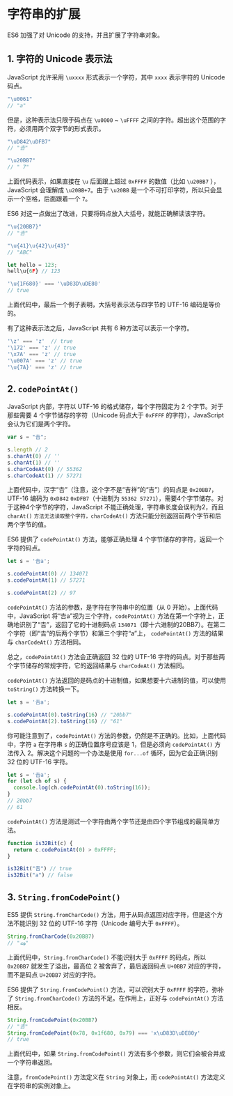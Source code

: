 # 字符串的扩展

ES6 加强了对 Unicode 的支持，并且扩展了字符串对象。

## 1. 字符的 Unicode 表示法

JavaScript 允许采用 `\uxxxx` 形式表示一个字符，其中 `xxxx` 表示字符的 Unicode 码点。

```javascript
"\u0061"
// "a"
```

但是，这种表示法只限于码点在 `\u0000` ~ `\uFFFF` 之间的字符。超出这个范围的字符，必须用两个双字节的形式表示。

```javascript
"\uD842\uDFB7"
// "𠮷"

"\u20BB7"
// " 7"
```

上面代码表示，如果直接在 `\u` 后面跟上超过 `0xFFFF` 的数值（比如 `\u20BB7` ），JavaScript 会理解成 `\u20BB+7`。由于 `\u20BB` 是一个不可打印字符，所以只会显示一个空格，后面跟着一个 `7`。

ES6 对这一点做出了改进，只要将码点放入大括号，就能正确解读该字符。

```javascript
"\u{20BB7}"
// "𠮷"

"\u{41}\u{42}\u{43}"
// "ABC"

let hello = 123;
hell\u{6F} // 123

'\u{1F680}' === '\uD83D\uDE80'
// true
```

上面代码中，最后一个例子表明，大括号表示法与四字节的 UTF-16 编码是等价的。

有了这种表示法之后，JavaScript 共有 6 种方法可以表示一个字符。

```javascript
'\z' === 'z'  // true
'\172' === 'z' // true
'\x7A' === 'z' // true
'\u007A' === 'z' // true
'\u{7A}' === 'z' // true
```

## 2. `codePointAt()`

JavaScript 内部，字符以 UTF-16 的格式储存，每个字符固定为 2 个字节。对于那些需要 4 个字节储存的字符（Unicode 码点大于 `0xFFFF` 的字符），JavaScript 会认为它们是两个字符。

```javascript
var s = "𠮷";

s.length // 2
s.charAt(0) // ''
s.charAt(1) // ''
s.charCodeAt(0) // 55362
s.charCodeAt(1) // 57271
```

上面代码中，汉字“𠮷”（注意，这个字不是“吉祥”的“吉”）的码点是  `0x20BB7`，UTF-16 编码为 `0xD842` `0xDFB7`（十进制为 `55362 57271`），需要4个字节储存。对于这种4个字节的字符，JavaScript 不能正确处理，字符串长度会误判为2，而且 `charAt()` `方法无法读取整个字符，charCodeAt()` 方法只能分别返回前两个字节和后两个字节的值。

ES6 提供了 `codePointAt()` 方法，能够正确处理 4 个字节储存的字符，返回一个字符的码点。

```javascript
let s = '𠮷a';

s.codePointAt(0) // 134071
s.codePointAt(1) // 57271

s.codePointAt(2) // 97
```

`codePointAt()` 方法的参数，是字符在字符串中的位置（从 0 开始）。上面代码中，JavaScript 将“𠮷a”视为三个字符，`codePointAt()` 方法在第一个字符上，正确地识别了“𠮷”，返回了它的十进制码点 `134071`（即十六进制的20BB7）。在第二个字符（即“𠮷”的后两个字节）和第三个字符“a”上， `codePointAt()` 方法的结果与 `charCodeAt()` 方法相同。

总之，`codePointAt()` 方法会正确返回 32 位的 UTF-16 字符的码点。对于那些两个字节储存的常规字符，它的返回结果与 `charCodeAt()` 方法相同。

`codePointAt()` 方法返回的是码点的十进制值，如果想要十六进制的值，可以使用 `toString()` 方法转换一下。

```javascript
let s = '𠮷a';

s.codePointAt(0).toString(16) // "20bb7"
s.codePointAt(2).toString(16) // "61"
```

你可能注意到了，`codePointAt()` 方法的参数，仍然是不正确的。比如，上面代码中，字符 `a` 在字符串 `s` 的正确位置序号应该是 1，但是必须向 `codePointAt()` 方法传入 2。解决这个问题的一个办法是使用 `for...of` 循环，因为它会正确识别 32 位的 UTF-16 字符。

```javascript
let s = '𠮷a';
for (let ch of s) {
  console.log(ch.codePointAt(0).toString(16));
}
// 20bb7
// 61
```

`codePointAt()` 方法是测试一个字符由两个字节还是由四个字节组成的最简单方法。

```javascript
function is32Bit(c) {
  return c.codePointAt(0) > 0xFFFF;
}

is32Bit("𠮷") // true
is32Bit("a") // false
```

## 3. `String.fromCodePoint()`

ES5 提供 `String.fromCharCode()` 方法，用于从码点返回对应字符，但是这个方法不能识别 32 位的 UTF-16 字符（Unicode 编号大于 `0xFFFF`）。

```javascript
String.fromCharCode(0x20BB7)
// "ஷ"
```

上面代码中，`String.fromCharCode()` 不能识别大于 `0xFFFF` 的码点，所以 `0x20BB7` 就发生了溢出，最高位 2 被舍弃了，最后返回码点 `U+0BB7` 对应的字符，而不是码点 `U+20BB7` 对应的字符。

ES6 提供了 `String.fromCodePoint()` 方法，可以识别大于 `0xFFFF` 的字符，弥补了 `String.fromCharCode()` 方法的不足。在作用上，正好与 `codePointAt()` 方法相反。

```javascript
String.fromCodePoint(0x20BB7)
// "𠮷"
String.fromCodePoint(0x78, 0x1f680, 0x79) === 'x\uD83D\uDE80y'
// true
```

上面代码中，如果 `String.fromCodePoint()` 方法有多个参数，则它们会被合并成一个字符串返回。

注意，`fromCodePoint()` 方法定义在 `String` 对象上，而 `codePointAt()` 方法定义在字符串的实例对象上。

